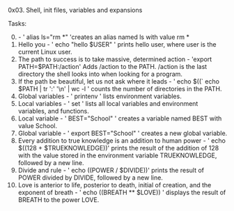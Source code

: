 0x03. Shell, init files, variables and expansions

Tasks:

0. <o> - ' alias ls="rm *" 'creates an alias named ls with value rm *
1. Hello you - ' echo "hello $USER" ' prints hello user, where user is the current Linux user.
2. The path to success is to take massive, determined action - 'export PATH=$PATH:/action' Adds /action to the PATH. /action is the last directory the shell looks into when looking for a program.
3. If the path be beautiful, let us not ask where it leads - ' echo $((` echo $PATH | tr ':' '\n' | wc -l ' counts the number of directories in the PATH.
4. Global variables - ' printenv ' lists environment variables.
5. Local variables - ' set ' lists all local variables and environment variables, and functions.
6. Local variable - ' BEST="School" ' creates a variable named BEST with value School.
7. Global variable - ' export BEST="School" ' creates a new global variable.
8. Every addition to true knowledge is an addition to human power - '
echo $((128 + $TRUEKNOWLEDGE))' prints the result of the addition of 128 with the value stored in the environment variable TRUEKNOWLEDGE, followed by a new line.
9. Divide and rule - ' echo $(($POWER / $DIVIDE))' prints the result of POWER divided by DIVIDE, followed by a new line.
10. Love is anterior to life, posterior to death, initial of creation, and the exponent of breath - ' echo $(($BREATH ** $LOVE)) ' displays the result of BREATH to the power  LOVE. 

